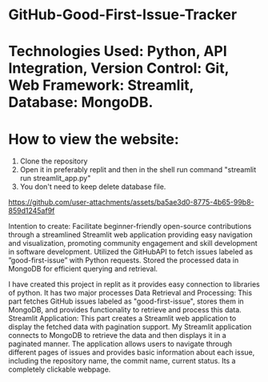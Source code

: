 # GitHub-Good-First-Issue-Tracker
# Technologies Used: Python, API Integration, Version Control: Git, Web Framework: Streamlit, Database: MongoDB.

# How to view the website:
1. Clone the repository
2. Open it in preferably replit and then in the shell run command "streamlit run streamlit_app.py"
3. You don't need to keep delete database file.

https://github.com/user-attachments/assets/ba5ae3d0-8775-4b65-99b8-859d1245af9f

Intention to create: Facilitate beginner-friendly open-source contributions through a streamlined Streamlit web application providing easy navigation and visualization, promoting community engagement and skill development in software development.
Utilized the GitHubAPI to fetch issues labeled as ”good-first-issue” with Python requests. Stored the processed data in MongoDB for efficient querying and retrieval.

I have created this project in replit as it provides easy connection to libraries of python. It has two major processes
Data Retrieval and Processing: This part fetches GitHub issues labeled as "good-first-issue", stores them in MongoDB, and provides functionality to retrieve and process this data.
Streamlit Application: This part creates a Streamlit web application to display the fetched data with pagination support.
My Streamlit application connects to MongoDB to retrieve the data and then displays it in a paginated manner. The application allows users to navigate through different pages of issues and provides basic information about each issue, including the repository name, the commit name, current status. Its a completely clickable webpage. 
